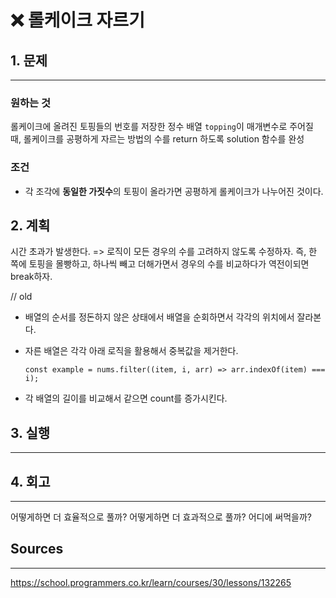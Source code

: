 # ❌ 롤케이크 자르기

## 1. 문제

---

### 원하는 것

롤케이크에 올려진 토핑들의 번호를 저장한 정수 배열 `topping`이 매개변수로 주어질 때, 롤케이크를 공평하게 자르는 방법의 수를 return 하도록 solution 함수를 완성

### 조건

- 각 조각에 **동일한 가짓수**의 토핑이 올라가면 공평하게 롤케이크가 나누어진 것이다.

## 2. 계획

시간 초과가 발생한다.
=> 로직이 모든 경우의 수를 고려하지 않도록 수정하자. 즉, 한 쪽에 토핑을 몰빵하고, 하나씩 빼고 더해가면서 경우의 수를 비교하다가 역전이되면 break하자.

// old

- 배열의 순서를 정돈하지 않은 상태에서 배열을 순회하면서 각각의 위치에서 잘라본다.
- 자른 배열은 각각 아래 로직을 활용해서 중복값을 제거한다.

  ```
  const example = nums.filter((item, i, arr) => arr.indexOf(item) === i);
  ```

- 각 배열의 길이를 비교해서 같으면 count를 증가시킨다.

## 3. 실행

---

## 4. 회고

---

어떻게하면 더 효율적으로 풀까?
어떻게하면 더 효과적으로 풀까?
어디에 써먹을까?

## Sources

---

https://school.programmers.co.kr/learn/courses/30/lessons/132265
